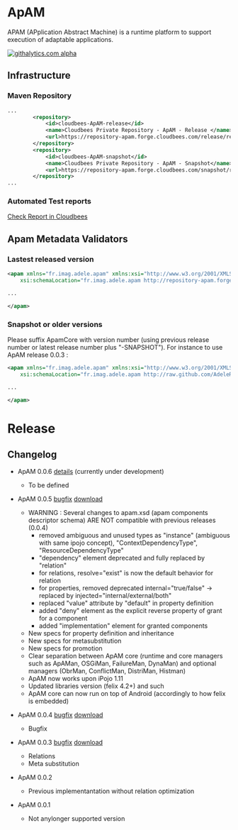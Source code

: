 ApAM
=====

APAM (APplication Abstract Machine) is a runtime platform to support execution of adaptable applications. 

[![githalytics.com alpha](https://cruel-carlota.pagodabox.com/1fa31448de45acc1ccce5592df85df53 "githalytics.com")](http://githalytics.com/AdeleResearchGroup/ApAM)


## Infrastructure

### Maven Repository 
		
```xml
...
		<repository>
			<id>cloudbees-ApAM-release</id>
			<name>Cloudbees Private Repository - ApAM - Release </name>
			<url>https://repository-apam.forge.cloudbees.com/release/repository/</url>
		</repository>
		<repository>
			<id>cloudbees-ApAM-snapshot</id>
			<name>Cloudbees Private Repository - ApAM - Snapshot</name>
			<url>https://repository-apam.forge.cloudbees.com/snapshot/repository/</url>
		</repository>
...
```
### Automated Test reports 

[Check Report in Cloudbees](https://apam.ci.cloudbees.com/job/APAMUnitTest/)

## Apam Metadata Validators

### Lastest released version

```xml
<apam xmlns="fr.imag.adele.apam" xmlns:xsi="http://www.w3.org/2001/XMLSchema-instance"
	xsi:schemaLocation="fr.imag.adele.apam http://repository-apam.forge.cloudbees.com/release/schema/ApamCore.xsd">

...

</apam>
```

### Snapshot or older versions
Please suffix ApamCore with version number (using previous release number or latest release number plus "-SNAPSHOT"). For instance to use ApAM release 0.0.3 :
```xml
<apam xmlns="fr.imag.adele.apam" xmlns:xsi="http://www.w3.org/2001/XMLSchema-instance"
	xsi:schemaLocation="fr.imag.adele.apam http://raw.github.com/AdeleResearchGroup/ApAM/master/runtime/core/src/main/resources/xsd/ApamCore-0.0.3.xsd">

...

</apam>
```

# Release

## Changelog

* ApAM 0.0.6 [details](https://github.com/AdeleResearchGroup/ApAM/issues?milestone=5&page=1&state=closed) (currently under development)
	* To be defined

* ApAM 0.0.5 [bugfix](https://github.com/AdeleResearchGroup/ApAM/issues?milestone=4&page=1&state=closed) [download](http://repository-apam.forge.cloudbees.com/release/repository/fr/imag/adele/apam/apam-basic-distribution/0.0.5/apam-basic-distribution-0.0.5.zip)
	* WARNING : Several changes to apam.xsd (apam components descriptor schema) ARE NOT compatible with previous releases (0.0.4)
		* removed ambiguous and unused types as "instance" (ambiguous with same ipojo concept), "ContextDependencyType", "ResourceDependencyType"
		* "dependency" element deprecated and fully replaced by "relation"
		* for relations, resolve="exist" is now the default behavior for relation
		* for properties, removed deprecated internal="true/false" -> replaced by injected="internal/external/both"
		* replaced "value" attribute by "default" in property definition
		* added "deny" element as the explicit reverse property of grant for a component
		* added "implementation" element for granted components
	* New specs for property definition and inheritance
	* New specs for metasubstitution
	* New specs for promotion
	* Clear separation between ApAM core (runtime and core managers such as ApAMan, OSGiMan, FailureMan, DynaMan) and optional managers (ObrMan, ConflictMan, DistriMan, Histman)
	* ApAM now works upon iPojo 1.11
	* Updated libraries version (felix 4.2+) and such
	* ApAM core can now run on top of Android (accordingly to how felix is embedded)
	
* ApAM 0.0.4 [bugfix](https://github.com/AdeleResearchGroup/ApAM/issues?milestone=3&page=1&state=closed) [download](http://repository-apam.forge.cloudbees.com/release/repository/fr/imag/adele/apam/apam-basic-distribution/0.0.4/apam-basic-distribution-0.0.4.zip)
	* Bugfix
* ApAM 0.0.3 [bugfix](https://github.com/AdeleResearchGroup/ApAM/issues?milestone=1&page=1&state=closed) [download](http://repository-apam.forge.cloudbees.com/release/repository/fr/imag/adele/apam/apam-basic-distribution/0.0.3/apam-basic-distribution-0.0.3.zip)  
	* Relations
	* Meta substitution
* ApAM 0.0.2
	* Previous implementantation without relation optimization
* ApAM 0.0.1
	* Not anylonger supported version


